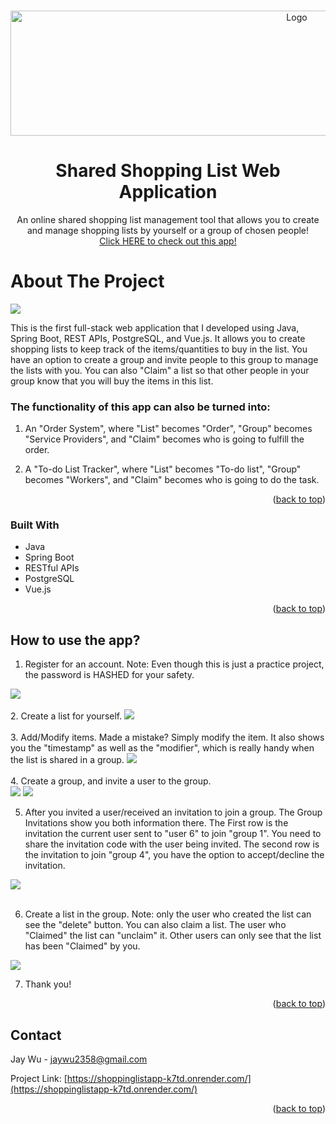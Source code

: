 <a name="readme-top"></a>
<!-- PROJECT LOGO -->
<br />
<div align="center">
  <a>
    <img src="https://github.com/jaywu2358/Shared-Shopping-List-Web-Application/assets/106934206/32364575-84c2-4bf7-9059-8c3c9fb20ceb" alt="Logo" width="900" height="200">
  </a>
<h1 align="center">Shared Shopping List Web Application</h1>

  <p align="center">
    An online shared shopping list management tool that allows you to create and manage shopping lists by yourself or a group of chosen people!
    </br>
    <a href="https://shoppinglistapp-k7td.onrender.com/">Click HERE to check out this app!</a>
  </p>
</div>

<!-- ABOUT THE PROJECT -->
<h1> About The Project </h1>
<img src="https://github.com/jaywu2358/Shared-Shopping-List-Web-Application/assets/106934206/d71bb11c-e5de-4c3d-ab40-68b812aeca43"/>

This is the first full-stack web application that I developed using Java, Spring Boot, REST APIs, PostgreSQL, and Vue.js. It allows you to create shopping lists to keep track of the items/quantities to buy in the list. You have an option to create a group and invite people to this group to manage the lists with you. You can also "Claim" a list so that other people in your group know that you will buy the items in this list. 

### The functionality of this app can also be turned into:

1. An "Order System", where "List" becomes "Order", "Group" becomes "Service Providers", and "Claim" becomes who is going to fulfill the order. 

2. A "To-do List Tracker", where "List" becomes "To-do list", "Group" becomes "Workers", and "Claim" becomes who is going to do the task.



<p align="right">(<a href="#readme-top">back to top</a>)</p>



### Built With

* Java
* Spring Boot
* RESTful APIs
* PostgreSQL
* Vue.js


<p align="right">(<a href="#readme-top">back to top</a>)</p>

<!-- USAGE EXAMPLES -->
## How to use the app?

1. Register for an account. Note: Even though this is just a practice project, the password is HASHED for your safety.
<img src="https://github.com/jaywu2358/Shared-Shopping-List-Web-Application/assets/106934206/11ea2716-fd4e-44a2-b6f0-c36611749b3b"/>
</br>
</br>
2. Create a list for yourself.
<img src="https://github.com/jaywu2358/Shared-Shopping-List-Web-Application/assets/106934206/4caf412f-37c0-4eae-bf37-15201f7ecbfd"/>
</br>
</br>
3. Add/Modify items. Made a mistake? Simply modify the item. It also shows you the "timestamp" as well as the "modifier", which is really handy when the list is shared in a group.
<img src="https://github.com/jaywu2358/Shared-Shopping-List-Web-Application/assets/106934206/92dea7d9-5941-478c-a0d1-fa2611739777"/>
</br>
</br>
4. Create a group, and invite a user to the group.</br>
<img src="https://github.com/jaywu2358/Shared-Shopping-List-Web-Application/assets/106934206/781e58ad-18c4-4b69-870a-1fdf072144a1"/>
<img src="https://github.com/jaywu2358/Shared-Shopping-List-Web-Application/assets/106934206/eb919939-2dec-4ef9-bb5b-8647adef7d7f"/>

5. After you invited a user/received an invitation to join a group. The Group Invitations show you both information there. The First row is the invitation the current user sent to "user 6" to join "group 1". You need to share the invitation code with the user being invited. The second row is the invitation to join "group 4", you have the option to accept/decline the invitation.
<img src="https://github.com/jaywu2358/Shared-Shopping-List-Web-Application/assets/106934206/77b6e707-b25c-4357-8e30-3ef042ef612b"/>
</br>
</br>

6. Create a list in the group. Note: only the user who created the list can see the "delete" button. You can also claim a list. The user who "Claimed" the list can "unclaim" it. Other users can only see that the list has been "Claimed" by you.
<img src="https://github.com/jaywu2358/Shared-Shopping-List-Web-Application/assets/106934206/a24f45b3-6631-4d5c-b241-b3640f16c22b"/>

7. Thank you!


<p align="right">(<a href="#readme-top">back to top</a>)</p>



<!-- CONTACT -->
## Contact

Jay Wu - jaywu2358@gmail.com

Project Link: [https://shoppinglistapp-k7td.onrender.com/](https://shoppinglistapp-k7td.onrender.com/)

<p align="right">(<a href="#readme-top">back to top</a>)</p>

